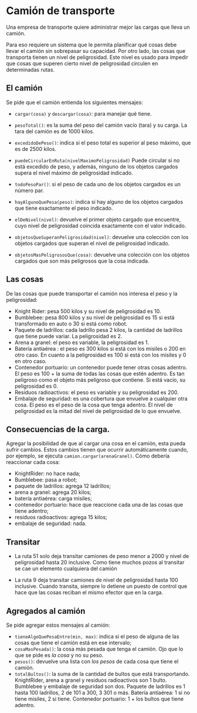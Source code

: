# Camión de transporte

Una empresa de transporte quiere administrar mejor las cargas que lleva un camión.

Para eso requiere un sistema que le permita planificar qué cosas debe llevar el 
camión sin sobrepasar su capacidad.
Por otro lado, las cosas que transporta tienen un nivel de peligrosidad. 
Este nivel es usado para impedir que cosas que superen cierto nivel de peligrosidad
 circulen en determinadas rutas.

## El camión
Se pide que el camión entienda los siguientes mensajes:


* `cargar(cosa)` y `descargar(cosa)`: para manejar qué tiene.

* `pesoTotal()`: es la suma del peso del camión vacío (tara) y su carga. 
La tara del camión es de 1000 kilos.

* `excedidoDePeso()`: indica si el peso total es superior al peso máximo, que es de 2500 kilos.

* `puedeCircularEnRuta(nivelMaximoPeligrosidad)` 
Puede circular si no está excedido de peso, 
y además, ninguno de los objetos cargados 
supera el nivel máximo de peligrosidad indicado.


* `todoPesoPar()`: si el peso de cada uno de los objetos cargados es un número par.
* `hayAlgunoQuePesa(peso)`: indica si hay alguno de los objetos cargados que tiene exactamente el peso indicado.
* `elDeNivel(nivel)`: devuelve el primer objeto cargado que encuentre, cuyo nivel de peligrosidad coincida exactamente con el valor indicado.   
* `objetosQueSuperanPeligrosidad(nivel)`: devuelve una colección con los objetos cargados que superan el nivel de peligrosidad indicado.
* `objetosMasPeligrososQue(cosa)`: devuelve una colección con los objetos cargados que son más peligrosos que la cosa indicada.


## Las cosas
De las cosas que puede transportar el camión nos interesa el peso y la peligrosidad:

* Knight Rider: pesa 500 kilos y su nivel de peligrosidad es 10.
* Bumblebee: pesa 800 kilos y su nivel de peligrosidad es 15 si está transformado en auto o 30 si está como robot.
* Paquete de ladrillos: cada ladrillo pesa 2 kilos, la cantidad de ladrillos que tiene puede variar. La peligrosidad es 2.
* Arena a granel: el peso es variable, la peligrosidad es 1.
* Batería antiaérea : el peso es 300 kilos si está con los misiles o 200 en otro caso. En cuanto a la peligrosidad es 100 si está con los misiles y 0 en otro caso.
* Contenedor portuario: un contenedor puede tener otras cosas adentro. 
El peso es 100 + la suma de todas las cosas que estén adentro. 
Es tan peligroso como el objeto más peligroso que contiene. 
Si está vacío, su peligrosidad es 0.
* Residuos radioactivos: el peso es variable y su peligrosidad es 200.
* Embalaje de seguridad: es una cobertura que envuelve a cualquier otra cosa. 
El peso es el peso de la cosa que tenga adentro. 
El nivel de peligrosidad es la mitad del nivel de peligrosidad de lo que envuelve.

## Consecuencias de la carga.
Agregar la posibilidad de que al cargar una cosa en el camión, 
esta pueda sufrir cambios. Estos cambios tienen que ocurrir automáticamente 
cuando, por ejemplo, se ejecuta `camion.cargar(arenaGranel)`. 
Cómo debería reaccionar cada cosa:

- KnightRider: no hace nada;
- Bumblebee: pasa a robot;
- paquete de ladrillos: agrega 12 ladrillos;
- arena a granel: agrega 20 kilos;
- batería antiaérea: carga misiles;
- contenedor portuario: hace que reaccione cada una de las cosas que tiene adentro;
- residuos radioactivos: agrega 15 kilos;
- embalaje de seguridad: nada.

## Transitar

* La ruta 51 solo deja transitar camiones de peso menor a 2000 y
 nivel de peligrosidad hasta 20 inclusive. 
Como tiene muchos pozos al transitar se cae un elemento cualquiera del camión 

* La ruta 9 deja transitar camiones de nivel de peligrosidad hasta 100 inclusive. 
  Cuando transita, siempre lo detiene un puesto de control que hace que las 
   cosas reciban el mismo efector que en la carga.

## Agregados al camión
Se pide agregar estos mensajes al camión:

* `tieneAlgoQuePesaEntre(min, max)`: indica si el peso de alguna de las cosas que tiene el camión está en ese intervalo;
* `cosaMasPesada()`: la cosa más pesada que tenga el camión. Ojo que lo que se pide es _la cosa_ y no su peso.
* `pesos()`: devuelve una lista con _los pesos_ de cada cosa que tiene el camión.
* `totalBultos()`: la suma de la cantidad de bultos que está transportando. KnightRider, arena a granel y residuos radioactivos son 1 bulto. Bumblebee y embalaje de seguridad son dos. Paquete de ladrillos es 1 hasta 100 ladrillos, 2 de 101 a 300, 3 301 o más. Batería antiaérea: 1 si no tiene misiles, 2 si tiene. Contenedor portuario: 1 + los bultos que tiene adentro.



